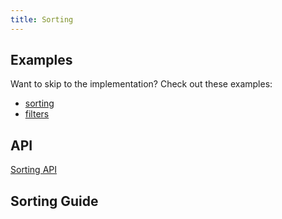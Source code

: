 ```yaml
---
title: Sorting
---
```


## Examples

Want to skip to the implementation? Check out these examples:

- [sorting](../examples/react/sorting)
- [filters](../examples/react/filters)

## API

[Sorting API](../api/features/sorting)

## Sorting Guide
